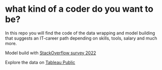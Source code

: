 # what kind of a coder do you want to be?

In this repo you will find the code of the data wrapping and model building that suggests an IT-career path depending on skills, tools, salary and much more.

Model build with [StackOverflow survey 2022](https://insights.stackoverflow.com/survey?_ga=2.7822198.535832738.1670042348-527471563.1670042348)

Explore the data on [Tableau Public](https://public.tableau.com/app/profile/max.b.hm/viz/mid_proj/ProjectSlides)
